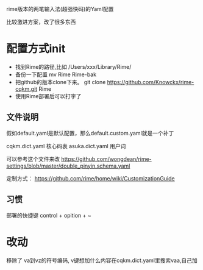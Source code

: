 rime版本的两笔输入法(超强快码)的Yaml配置

比较激进方案，改了很多东西

# 配置方式init
- 找到Rime的路径,比如 /Users/xxx/Library/Rime/
- 备份一下配置 mv Rime Rime-bak
- 把github的版本clone下来。  git clone https://github.com/Knowckx/rime-cqkm.git Rime
- 使用Rime部署后可以打字了

## 文件说明

假如default.yaml是默认配置，那么default.custom.yaml就是一个补丁

cqkm.dict.yaml  核心码表
asuka.dict.yaml 用户词


可以参考这个文件来改
https://github.com/wongdean/rime-settings/blob/master/double_pinyin.schema.yaml

定制方式：
https://github.com/rime/home/wiki/CustomizationGuide




## 习惯
部署的快捷键 control + opition + ~

# 改动
移除了 va到vz的符号编码, v键想加什么内容在cqkm.dict.yaml里搜索vaa,自己加
